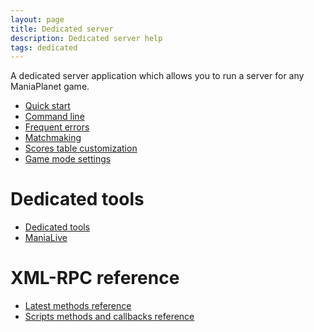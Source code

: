 ```yaml
---
layout: page
title: Dedicated server
description: Dedicated server help
tags: dedicated
---
```


A dedicated server application which allows you to run a server for any ManiaPlanet game.

* [Quick start](server/basic.html)
* [Command line](server/command-line.html)
* [Frequent errors](server/frequent-errors.html)
* [Matchmaking](server/matchmaking.html)
* [Scores table customization](server/customize-scores-table.html)
* [Game mode settings](server/settings-list.html)

# Dedicated tools

* [Dedicated tools](tools/.html)
* [ManiaLive](tools/manialive.html)

<!--# ManiaLive

* [Start a lobby (deprecated)](start-a-combo-lobby)-->

# XML-RPC reference

* [Latest methods reference](xmlrpc/methods/latest.html)
* [Scripts methods and callbacks reference](xmlrpc/xml-rpc-scripts.html)
